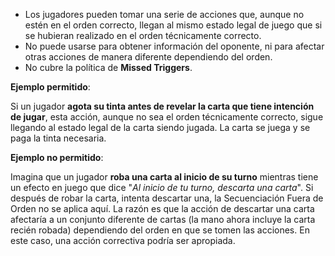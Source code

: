 - Los jugadores pueden tomar una serie de acciones que, aunque no estén en el orden correcto, llegan al mismo estado legal de juego que si se hubieran realizado en el orden técnicamente correcto.
- No puede usarse para obtener información del oponente, ni para afectar otras acciones de manera diferente dependiendo del orden.
- No cubre la política de **Missed Triggers**.

**Ejemplo permitido**:

Si un jugador **agota su tinta antes de revelar la carta que tiene intención de jugar**, esta acción, aunque no sea el orden técnicamente correcto, sigue llegando al estado legal de la carta siendo jugada. La carta se juega y se paga la tinta necesaria.

**Ejemplo no permitido**:

Imagina que un jugador **roba una carta al inicio de su turno** mientras tiene un efecto en juego que dice "*Al inicio de tu turno, descarta una carta*". Si después de robar la carta, intenta descartar una, la Secuenciación Fuera de Orden no se aplica aquí. La razón es que la acción de descartar una carta afectaría a un conjunto diferente de cartas (la mano ahora incluye la carta recién robada) dependiendo del orden en que se tomen las acciones. En este caso, una acción correctiva podría ser apropiada.